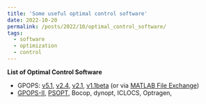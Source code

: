 ```yaml
---
title: 'Some useful optimal control software'
date: 2022-10-20
permalink: /posts/2022/10/optimal_control_software/
tags:
  - software
  - optimization
  - control
---
```


**List of Optimal Control Software**
- GPOPS: [v5.1](/files/GPOPS/gpops51.zip), [v2.4](/files/GPOPS/gpops24.zip), [v2.1](/files/GPOPS/gpops21.tgz), [v1.1beta](/files/GPOPS/gpops1-1beta.zip) (or via [MATLAB File Exchange](http://mathworks.com/matlabcentral/fileexchange/21729-gpops))
- [GPOPS-II](http://www.gpops2.com/), [PSOPT](http://www.psopt.org), Bocop, dynopt, ICLOCS, Optragen,
